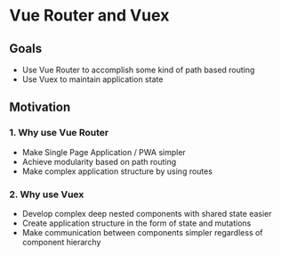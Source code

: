 # Vue Router and Vuex

## Goals

* Use Vue Router to accomplish some kind of path based routing
* Use Vuex to maintain application state

## Motivation

### 1. Why use Vue Router

* Make Single Page Application / PWA simpler
* Achieve modularity based on path routing
* Make complex application structure by using routes

### 2. Why use Vuex

* Develop complex deep nested components with shared state easier
* Create application structure in the form of state and mutations
* Make communication between components simpler regardless of
component hierarchy
